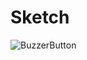 # Sketch

![BuzzerButton](https://user-images.githubusercontent.com/77547655/126830852-f3563733-505b-4d16-8cbd-0e98dafcc0f0.png)
